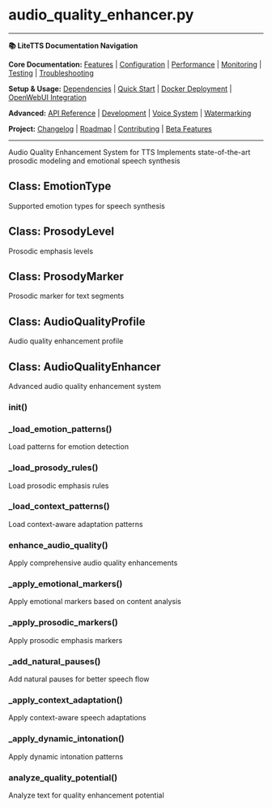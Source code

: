 # audio_quality_enhancer.py

---
**📚 LiteTTS Documentation Navigation**

**Core Documentation:** [Features](../../../../../FEATURES.md) | [Configuration](../../../../../CONFIGURATION.md) | [Performance](../../../../../PERFORMANCE.md) | [Monitoring](../../../../../MONITORING.md) | [Testing](../../../../../TESTING.md) | [Troubleshooting](../../../../../TROUBLESHOOTING.md)

**Setup & Usage:** [Dependencies](../../../../../DEPENDENCIES.md) | [Quick Start](../../../../../usage/QUICK_START_COMMANDS.md) | [Docker Deployment](../../../../../usage/DOCKER-DEPLOYMENT.md) | [OpenWebUI Integration](../../../../../usage/OPENWEBUI-INTEGRATION.md)

**Advanced:** [API Reference](../../../../API_REFERENCE.md) | [Development](../../../../../development/README.md) | [Voice System](../../../../../voices/README.md) | [Watermarking](../../../../../WATERMARKING.md)

**Project:** [Changelog](../../../../../CHANGELOG.md) | [Roadmap](../../../../../ROADMAP.md) | [Contributing](../../../../../CONTRIBUTIONS.md) | [Beta Features](../../../../../BETA_FEATURES.md)

---


Audio Quality Enhancement System for TTS
Implements state-of-the-art prosodic modeling and emotional speech synthesis


## Class: EmotionType

Supported emotion types for speech synthesis

## Class: ProsodyLevel

Prosodic emphasis levels

## Class: ProsodyMarker

Prosodic marker for text segments

## Class: AudioQualityProfile

Audio quality enhancement profile

## Class: AudioQualityEnhancer

Advanced audio quality enhancement system

### __init__()

### _load_emotion_patterns()

Load patterns for emotion detection

### _load_prosody_rules()

Load prosodic emphasis rules

### _load_context_patterns()

Load context-aware adaptation patterns

### enhance_audio_quality()

Apply comprehensive audio quality enhancements

### _apply_emotional_markers()

Apply emotional markers based on content analysis

### _apply_prosodic_markers()

Apply prosodic emphasis markers

### _add_natural_pauses()

Add natural pauses for better speech flow

### _apply_context_adaptation()

Apply context-aware speech adaptations

### _apply_dynamic_intonation()

Apply dynamic intonation patterns

### analyze_quality_potential()

Analyze text for quality enhancement potential

